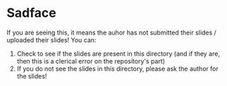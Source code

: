 Sadface
=======

If you are seeing this, it means the auhor has not submitted their slides / uploaded their slides! You can:

1. Check to see if the slides are present in this directory (and if they are, then this is a clerical error on the repository's part)
2. If you do not see the slides in this directory, please ask the author for the slides!
